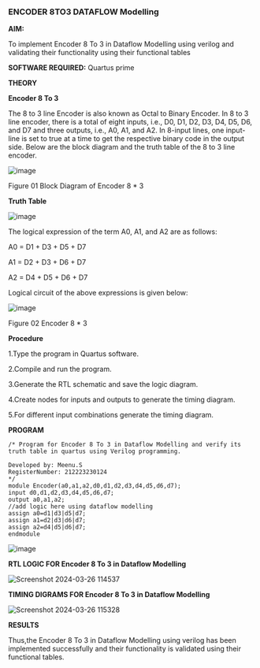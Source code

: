 ### ENCODER 8TO3 DATAFLOW Modelling

**AIM:**

To implement  Encoder 8 To 3 in Dataflow Modelling using verilog and validating their functionality using their functional tables

**SOFTWARE REQUIRED:** Quartus prime

**THEORY**

**Encoder 8 To 3**

The 8 to 3 line Encoder is also known as Octal to Binary Encoder. In 8 to 3 line encoder, there is a total of eight inputs, i.e., D0, D1, D2, D3, D4, D5, D6, and D7 and three outputs, i.e., A0, A1, and A2. In 8-input lines, one input-line is set to true at a time to get the respective binary code in the output side. Below are the block diagram and the truth table of the 8 to 3 line encoder.

![image](https://github.com/naavaneetha/ENCODER8TO3DATAFLOW/assets/154305477/0bc242c1-eb9e-4c47-afe5-30428470efc3)

Figure 01  Block Diagram of Encoder 8 * 3

**Truth Table**

![image](https://github.com/naavaneetha/ENCODER8TO3DATAFLOW/assets/154305477/35496b14-ae6e-4cd1-9abd-d6736b576575)

The logical expression of the term A0, A1, and A2 are as follows:

A0 = D1 + D3 + D5 + D7

A1 = D2 + D3 + D6 + D7

A2 = D4 + D5 + D6 + D7

Logical circuit of the above expressions is given below:

![image](https://github.com/naavaneetha/ENCODER8TO3DATAFLOW/assets/154305477/95acaee6-c873-4c75-89eb-ef09fb158053)

Figure 02  Encoder 8 * 3

**Procedure**

1.Type the program in Quartus software.

2.Compile and run the program.

3.Generate the RTL schematic and save the logic diagram.

4.Create nodes for inputs and outputs to generate the timing diagram.

5.For different input combinations generate the timing diagram.

**PROGRAM**
~~~
/* Program for Encoder 8 To 3 in Dataflow Modelling and verify its truth table in quartus using Verilog programming. 

Developed by: Meenu.S
RegisterNumber: 212223230124
*/
module Encoder(a0,a1,a2,d0,d1,d2,d3,d4,d5,d6,d7);
input d0,d1,d2,d3,d4,d5,d6,d7;
output a0,a1,a2;
//add logic here using dataflow modelling
assign a0=d1|d3|d5|d7;
assign a1=d2|d3|d6|d7;
assign a2=d4|d5|d6|d7;
endmodule
~~~

![image](https://github.com/Meenu2823/ENCODER8TO3DATAFLOW/assets/139416219/312624a4-8e70-4f91-a946-b8e7cfcfbdb7)

**RTL LOGIC FOR Encoder 8 To 3 in Dataflow Modelling**

![Screenshot 2024-03-26 114537](https://github.com/Meenu2823/ENCODER8TO3DATAFLOW/assets/139416219/a1492f6c-87d7-448e-843c-eda4b4e6e45c)

**TIMING DIGRAMS FOR Encoder 8 To 3 in Dataflow Modelling**

![Screenshot 2024-03-26 115328](https://github.com/Meenu2823/ENCODER8TO3DATAFLOW/assets/139416219/f22d22cc-32ae-41c1-865c-f5a876c825c6)

**RESULTS**

Thus,the Encoder 8 To 3 in Dataflow Modelling using verilog has been implemented successfully and their functionality is validated using their functional tables.



